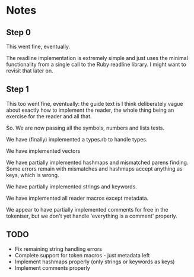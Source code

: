 # Notes

## Step 0

This went fine, eventually.

The readline implementation is extremely simple and just uses the minimal
functionality from a single call to the Ruby readline library. I might want
to revisit that later on.

## Step 1

This too went fine, eventually: the guide text is I think deliberately vague
about exactly how to implement the reader, the whole thing being an exercise
for the reader and all that.

So. We are now passing all the symbols, numbers and lists tests.

We have (finally) implemented a types.rb to handle types.

We have implemented vectors

We have partially implemented hashmaps and mismatched parens finding. Some
errors remain with mismatches and hashmaps accept anything as keys, which
is wrong.

We have partially implemented strings and keywords.

We have implemented all reader macros except metadata.

We appear to have partially implemented comments for free in the tokeniser,
but we don't yet handle 'everything is a comment' properly.

## TODO

* Fix remaining string handling errors
* Complete support for token macros - just metadata left
* Implement hashmaps properly (only strings or keywords as keys)
* Implement comments properly
